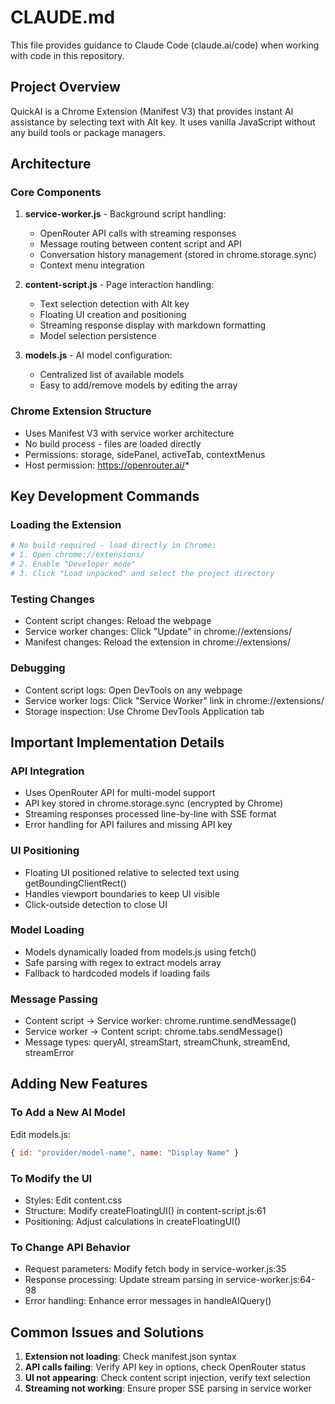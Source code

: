 # CLAUDE.md

This file provides guidance to Claude Code (claude.ai/code) when working with code in this repository.

## Project Overview
QuickAI is a Chrome Extension (Manifest V3) that provides instant AI assistance by selecting text with Alt key. It uses vanilla JavaScript without any build tools or package managers.

## Architecture

### Core Components
1. **service-worker.js** - Background script handling:
   - OpenRouter API calls with streaming responses
   - Message routing between content script and API
   - Conversation history management (stored in chrome.storage.sync)
   - Context menu integration

2. **content-script.js** - Page interaction handling:
   - Text selection detection with Alt key
   - Floating UI creation and positioning
   - Streaming response display with markdown formatting
   - Model selection persistence

3. **models.js** - AI model configuration:
   - Centralized list of available models
   - Easy to add/remove models by editing the array

### Chrome Extension Structure
- Uses Manifest V3 with service worker architecture
- No build process - files are loaded directly
- Permissions: storage, sidePanel, activeTab, contextMenus
- Host permission: https://openrouter.ai/*

## Key Development Commands

### Loading the Extension
```bash
# No build required - load directly in Chrome:
# 1. Open chrome://extensions/
# 2. Enable "Developer mode"
# 3. Click "Load unpacked" and select the project directory
```

### Testing Changes
- Content script changes: Reload the webpage
- Service worker changes: Click "Update" in chrome://extensions/
- Manifest changes: Reload the extension in chrome://extensions/

### Debugging
- Content script logs: Open DevTools on any webpage
- Service worker logs: Click "Service Worker" link in chrome://extensions/
- Storage inspection: Use Chrome DevTools Application tab

## Important Implementation Details

### API Integration
- Uses OpenRouter API for multi-model support
- API key stored in chrome.storage.sync (encrypted by Chrome)
- Streaming responses processed line-by-line with SSE format
- Error handling for API failures and missing API key

### UI Positioning
- Floating UI positioned relative to selected text using getBoundingClientRect()
- Handles viewport boundaries to keep UI visible
- Click-outside detection to close UI

### Model Loading
- Models dynamically loaded from models.js using fetch()
- Safe parsing with regex to extract models array
- Fallback to hardcoded models if loading fails

### Message Passing
- Content script → Service worker: chrome.runtime.sendMessage()
- Service worker → Content script: chrome.tabs.sendMessage()
- Message types: queryAI, streamStart, streamChunk, streamEnd, streamError

## Adding New Features

### To Add a New AI Model
Edit models.js:
```javascript
{ id: "provider/model-name", name: "Display Name" }
```

### To Modify the UI
- Styles: Edit content.css
- Structure: Modify createFloatingUI() in content-script.js:61
- Positioning: Adjust calculations in createFloatingUI()

### To Change API Behavior
- Request parameters: Modify fetch body in service-worker.js:35
- Response processing: Update stream parsing in service-worker.js:64-98
- Error handling: Enhance error messages in handleAIQuery()

## Common Issues and Solutions

1. **Extension not loading**: Check manifest.json syntax
2. **API calls failing**: Verify API key in options, check OpenRouter status
3. **UI not appearing**: Check content script injection, verify text selection
4. **Streaming not working**: Ensure proper SSE parsing in service worker